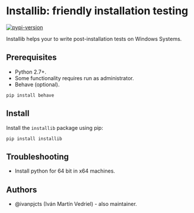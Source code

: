 # Installib: friendly installation testing  #

[![pypi-version]][pypi]

Installib helps your to write post-installation tests on Windows Systems.


## Prerequisites ##

* Python 2.7+.
* Some functionality requires run as administrator.
* Behave (optional).
```
pip install behave
```


## Install ##

Install the `installib` package using pip:

    pip install installib
    
    
## Troubleshooting ##

* Install python for 64 bit in x64 machines.

    
## Authors ##

* @ivanpjcts (Iván Martín Vedriel) - also maintainer.


[pypi-version]: https://img.shields.io/pypi/v/installib.svg
[pypi]: https://pypi.python.org/pypi/installib
